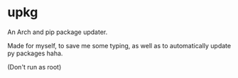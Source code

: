 # upkg
An Arch and pip package updater.

Made for myself, to save me some typing, as well as to automatically update py packages haha.

(Don't run as root)
